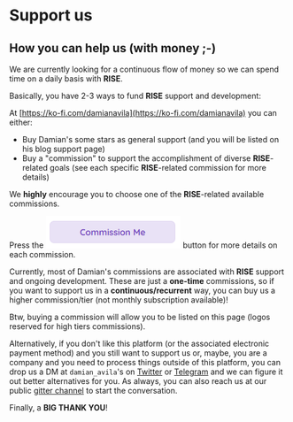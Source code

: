 # Support us

## How you can help us (with money ;-)

We are currently looking for a continuous flow of money so we can spend time on a daily basis with **RISE**.

Basically, you have 2-3 ways to fund **RISE** support and development:

At [https://ko-fi.com/damianavila](https://ko-fi.com/damianavila) you can either:

* Buy Damian's some stars as general support (and you will be listed on his blog support page)
* Buy a "commission" to support the accomplishment of diverse **RISE**-related goals (see each specific **RISE**-related commission for more details)

We **highly** encourage you to choose one of the **RISE**-related available commissions.

Press the [![Commission Me](../examples/commission.png)](https://ko-fi.com/damianavila/commissions) button for more details on each commission.

Currently, most of Damian's commissions are associated with **RISE** support and ongoing development.
These are just a **one-time** commissions, so if you want to support us in a **continuous/recurrent** way, you can buy us a higher commission/tier (not monthly subscription available)!

Btw, buying a commission will allow you to be listed on this page (logos reserved for high tiers commissions).

Alternatively, if you don't like this platform (or the associated electronic payment method) and you still want to support us or, maybe, you are a company and you need to process things outside of this platform, you can drop us a DM at `damian_avila`'s on [Twitter](https://twitter.com/damian_avila) or [Telegram](https://t.me/damian_avila) and we can figure it out better alternatives for you. As always, you can also reach us at our public [gitter channel](https://gitter.im/damianavila/RISE) to start the conversation.

Finally, a **BIG THANK YOU**!

